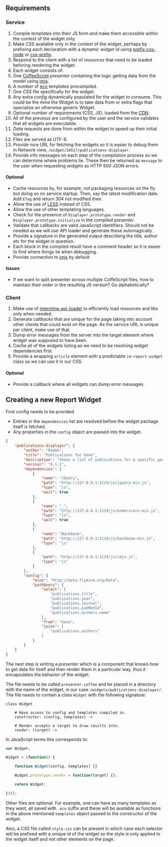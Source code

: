 ## Requirements

### Service

1. Compile *templates* into their JS form and make them accessible within the context of the widget only.
2. Make *CSS* available only in the context of the widget, perhaps by prefixing each declaration with a dynamic *widget id* using [prefix-css-node](https://github.com/radekstepan/prefix-css-node) or [css-prefix](https://github.com/substack/css-prefix).
3. Respond to the client with a list of *resources* that need to be loaded beforing rendering the widget.
4. Each widget consists of:
  1. One [CoffeeScript](http://coffeescript.org/) *presenter* containing the logic getting data from the *model* using [imjs](https://github.com/alexkalderimis/imjs).
  2. A number of [eco](https://github.com/sstephenson/eco/) *templates* precompiled.
  3. One *CSS* file specifically for the widget.
  4. Any extra *config* dynamically populated for the widget to consume. This could be the mine the Widget is to take data from or extra flags that specialize an otherwise generic Widget.
  5. Optional number of requirements (CSS, JS), loaded from the [CDN](https://github.com/intermine/CDN).
5. All of the previous are configured by the user and the service validates that all widgets are executable.
6. *Data* requests are done from within the widget to speed up their initial loading.
7. Files are served as UTF-8.
8. Provide nice URL for fetching the widgets so it is easier to debug them in Network view, `/widget/24517/publications-displayer`.
9. Provide info messages on each step of the compilation process so we can determine where problems lie. These then be returned as `message` to the user when requesting widgets as HTTP 500 JSON errors.

#### Optional

* Cache resources by, for example, not packaging resources on the fly but doing so on service startup. Then, say the latest modification date. Add `ETag` and return 304 not modified then.
* Allow the use of [LESS](http://lesscss.org/) instead of CSS.
* Allow the use of other templating languages.
* Check for the presence of `Displayer.prototype.render` and `Displayer.prototype.initialize` in the compiled *presenter*.
* Validate that callbacks are valid JavaScript identifiers. Should not be needed as we will use API loader and generate these automagically.
* Provide a signature in the generated output describing the title, author etc for the widget in question.
* Each block in the compiled result have a comment header so it is easier to find where things lie when debugging.
* Provide connection to [imjs](https://github.com/alexkalderimis/imjs) by default.

#### Issues

* If we want to split presenter across multiple CoffeScript files, how to maintain their order in the resulting JS version? Go alphabetically?

### Client

1. Make use of [intermine-api-loader](https://github.com/radekstepan/intermine-api-loader) to efficiently load resources and libs only when needed.
2. Generate *callbacks* that are unique for the page taking into account other clients that could exist on the page. As the service URL is unique per client, make use of that.
3. Dump error messages from the server into the target element where widget was supposed to have been.
4. Cache all of the widgets listing as we need to be resolving widget dependencies first.
5. Provide a wrapping `article` element with a predictable `im-report-widget` class so we can use it in our CSS.

#### Optional

* Provide a callback where all widgets can dump error messages.

## Creating a new Report Widget

First config needs to be provided.

* Entries in the `dependencies` list are resolved before the widget package itself is fetched.
* Any properties in the `config` object are passed into the widget.

```json
{
    "publications-displayer": {
        "author": "Radek",
        "title": "Publications for Gene",
        "description": "Shows a list of publications for a specific gene",
        "version": "0.1.1",
        "dependencies": [
            {
                "name": "jQuery",
                "path": "http://127.0.0.1:1119/js/jquery-min.js",
                "type": "js",
                "wait": true
            },
            {
                "name": "_",
                "path": "http://127.0.0.1:1119/js/underscore-min.js",
                "type": "js",
                "wait": true
            },
            {
                "name": "Backbone",
                "path": "http://127.0.0.1:1119/js/backbone-min.js",
                "type": "js"
            },
            {
                "path": "http://127.0.0.1:1119/js/imjs.js",
                "type": "js"
            }
        ],
        "config": {
            "mine": "http://beta.flymine.org/beta",
            "pathQuery": {
                "select": [
                    "publications.title",
                    "publications.year",
                    "publications.journal",
                    "publications.pubMedId",
                    "publications.authors.name"
                ],
                "from": "Gene",
                "joins": [
                    "publications.authors"
                ]
            }
        }
    }
}
```

The next step is writing a *presenter* which is a component that knows how to get data for itself and then render them in a particular way, thus it encapsulates the behavior of the widget.

The file needs to be called `presenter.coffee` and be placed in a directory with the name of the widget, in our case `/widgets/publications-displayer/`. The file needs to contain a class `Widget` with the following signature:

```coffee-script
class Widget

    # Have access to config and templates compiled in.
    constructor: (config, templates) ->

    # Render accepts a target to draw results into.
    render: (target) ->
```

In JavaScript terms this corresponds to:

```javascript
var Widget;

Widget = (function() {

    function Widget(config, templates) {}

    Widget.prototype.render = function(target) {};

    return Widget;

})();
```

Other files are optional. For example, one can have as many templates as they want, all saved with `.eco` suffix and these will be available as functions in the above mentioned `templates` object passed to the constructor of the widget.

Also, a CSS file called `style.css` can be present in which case each selector will be prefixed with a unique id of the widget so the style is only applied to the widget itself and not other elements on the page.